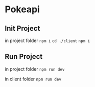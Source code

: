 # Pokeapi

## Init Project

in project folder
`npm i`
`cd ./client`
`npm i`

## Run Project

in project folder
`npm run dev`

in client folder
`npm run dev`
